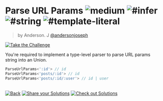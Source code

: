 <!--info-header-start--><h1>Parse URL Params <img src="https://img.shields.io/badge/-medium-d9901a" alt="medium"/> <img src="https://img.shields.io/badge/-%23infer-999" alt="#infer"/> <img src="https://img.shields.io/badge/-%23string-999" alt="#string"/> <img src="https://img.shields.io/badge/-%23template--literal-999" alt="#template-literal"/></h1><blockquote><p>by Anderson. J <a href="https://github.com/andersonjoseph" target="_blank">@andersonjoseph</a></p></blockquote><p><a href="https://tsch.js.org/9616/play" target="_blank"><img src="https://img.shields.io/badge/-Take%20the%20Challenge-3178c6?logo=typescript&logoColor=white" alt="Take the Challenge"/></a> </p><!--info-header-end-->

You're required to implement a type-level parser to parse URL params string into an Union.

```ts
ParseUrlParams<':id'> // id
ParseUrlParams<'posts/:id'> // id
ParseUrlParams<'posts/:id/:user'> // id | user
```

<!--info-footer-start--><br><a href="../../README.md" target="_blank"><img src="https://img.shields.io/badge/-Back-grey" alt="Back"/></a> <a href="https://tsch.js.org/9616/answer" target="_blank"><img src="https://img.shields.io/badge/-Share%20your%20Solutions-teal" alt="Share your Solutions"/></a> <a href="https://tsch.js.org/9616/solutions" target="_blank"><img src="https://img.shields.io/badge/-Check%20out%20Solutions-de5a77?logo=awesome-lists&logoColor=white" alt="Check out Solutions"/></a> <!--info-footer-end-->
